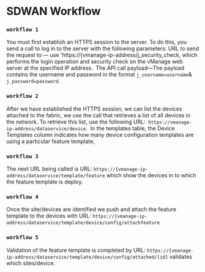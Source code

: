 # SDWAN Workflow
### `workflow 1`
You must first establish an HTTPS session to the server. To do this, you send a call to log in to the server with the following parameters: URL to send the request to — use 'https://{vmanage-ip-address/j_security_check, which performs the login operation and security check on the vManage web server at the specified IP address.  The API call payload—The payload contains the username and password in the format `j_username=username`& `j_password=password`.

### `workflow 2`
After we have established the HTTPS session, we can list the devices attached to the fabric, we use the call that retrieves a list of all devices in the network. To retrieve this list, use the following URL:` https://vmanage-ip-address/dataservice/device`.  In the templates table, the Device Templates column indicates how many device configuration templates are using a particular feature template,

### `workflow 3`
The next URL being called is URL: `https://{vmanage-ip-address/dataservice/template/feature` which show the devices in to which the feature template is deploy. 

### `workflow 4`
Once the site/devices are identified we push and attach the feature template to the devices with URL: `https://{vmanage-ip-address/dataservice/template/device/config/attachfeature`  

### `workflow 5`
Validation of the feature template is completed by URL: `https://{vmanage-ip-address/dataservice/template/device/config/attached/[id]` validates which sites/device.

